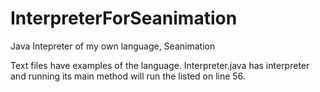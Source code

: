 # InterpreterForSeanimation
Java Intepreter of my own language, Seanimation

Text files have examples of the language. Interpreter.java has interpreter and running its main method will run the listed on line 56.
